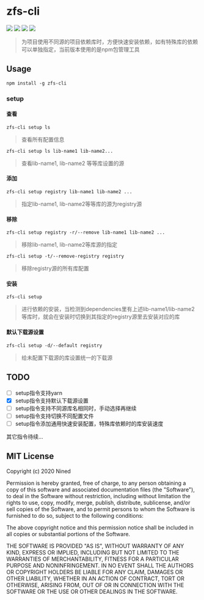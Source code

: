 # zfs-cli
![](https://img.shields.io/github/stars/nined9/zfs-cli?style=social) ![](https://img.shields.io/npm/v/zfs-cli) ![](https://img.shields.io/npm/dw/zfs-cli) ![](https://img.shields.io/npm/l/zfs-cli)
> 为项目使用不同源的项目依赖库时，方便快速安装依赖，如有特殊库的依赖可以单独指定，当前版本使用的是npm包管理工具

## Usage

`npm install -g zfs-cli`

### setup
#### 查看

`zfs-cli setup ls`
> 查看所有配置信息

`zfs-cli setup ls lib-name1 lib-name2...`
> 查看lib-name1, lib-name2 等等库设置的源

#### 添加

`zfs-cli setup registry lib-name1 lib-name2 ...`

> 指定lib-name1, lib-name2等等库的源为registry源

#### 移除

`zfs-cli setup registry -r/--remove lib-name1 lib-name2 ...`

> 移除lib-name1, lib-name2等库源的指定

`zfs-cli setup -t/--remove-registry registry`

> 移除registry源的所有库配置

#### 安装

`zfs-cli setup`

> 进行依赖的安装，当检测到dependencies里有上述lib-name1/lib-name2等库时，就会在安装时切换到其指定的registry源里去安装对应的库

#### 默认下载源设置

`zfs-cli setup -d/--default registry`

> 给未配置下载源的库设置统一的下载源

## TODO

- [ ] setup指令支持yarn
- [x] setup指令支持默认下载源设置
- [ ] setup指令支持不同源库名相同时，手动选择再继续
- [ ] setup指令支持切换不同配置文件
- [ ] setup指令添加通用快速安装配置，特殊库依赖时的库安装速度

其它指令待续...

## MIT License

Copyright (c) 2020 Nined

Permission is hereby granted, free of charge, to any person obtaining a copy
of this software and associated documentation files (the "Software"), to deal
in the Software without restriction, including without limitation the rights
to use, copy, modify, merge, publish, distribute, sublicense, and/or sell
copies of the Software, and to permit persons to whom the Software is
furnished to do so, subject to the following conditions:

The above copyright notice and this permission notice shall be included in all
copies or substantial portions of the Software.

THE SOFTWARE IS PROVIDED "AS IS", WITHOUT WARRANTY OF ANY KIND, EXPRESS OR
IMPLIED, INCLUDING BUT NOT LIMITED TO THE WARRANTIES OF MERCHANTABILITY,
FITNESS FOR A PARTICULAR PURPOSE AND NONINFRINGEMENT. IN NO EVENT SHALL THE
AUTHORS OR COPYRIGHT HOLDERS BE LIABLE FOR ANY CLAIM, DAMAGES OR OTHER
LIABILITY, WHETHER IN AN ACTION OF CONTRACT, TORT OR OTHERWISE, ARISING FROM,
OUT OF OR IN CONNECTION WITH THE SOFTWARE OR THE USE OR OTHER DEALINGS IN THE
SOFTWARE.
